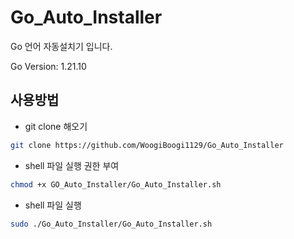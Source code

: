 # Go_Auto_Installer
Go 언어 자동설치기 입니다.

Go Version: 1.21.10

## 사용방법
- git clone 해오기
```sh
git clone https://github.com/WoogiBoogi1129/Go_Auto_Installer
```
- shell 파일 실행 권한 부여
```sh
chmod +x GO_Auto_Installer/Go_Auto_Installer.sh
```

- shell 파일 실행
```sh
sudo ./Go_Auto_Installer/Go_Auto_Installer.sh
```
